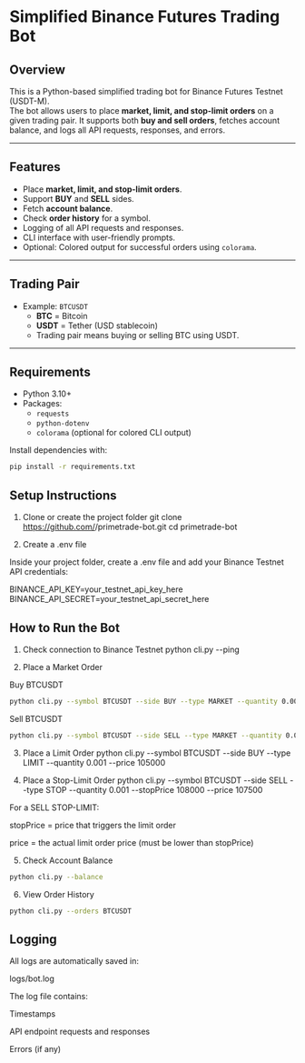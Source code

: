# Simplified Binance Futures Trading Bot

## Overview
This is a Python-based simplified trading bot for Binance Futures Testnet (USDT-M).  
The bot allows users to place **market, limit, and stop-limit orders** on a given trading pair. It supports both **buy and sell orders**, fetches account balance, and logs all API requests, responses, and errors.

---

## Features
- Place **market, limit, and stop-limit orders**.
- Support **BUY** and **SELL** sides.
- Fetch **account balance**.
- Check **order history** for a symbol.
- Logging of all API requests and responses.
- CLI interface with user-friendly prompts.
- Optional: Colored output for successful orders using `colorama`.

---

## Trading Pair
- Example: `BTCUSDT`  
  - **BTC** = Bitcoin  
  - **USDT** = Tether (USD stablecoin)  
  - Trading pair means buying or selling BTC using USDT.

---

## Requirements
- Python 3.10+
- Packages:
  - `requests`
  - `python-dotenv`
  - `colorama` (optional for colored CLI output)

Install dependencies with:
```bash
pip install -r requirements.txt
```

## Setup Instructions
1. Clone or create the project folder
git clone https://github.com/<yourusername>/primetrade-bot.git
cd primetrade-bot

2. Create a .env file

Inside your project folder, create a .env file and add your Binance Testnet API credentials:

BINANCE_API_KEY=your_testnet_api_key_here
BINANCE_API_SECRET=your_testnet_api_secret_here


## How to Run the Bot
1. Check connection to Binance Testnet
python cli.py --ping

2. Place a Market Order

Buy BTCUSDT
```bash
python cli.py --symbol BTCUSDT --side BUY --type MARKET --quantity 0.001
```

Sell BTCUSDT
```bash
python cli.py --symbol BTCUSDT --side SELL --type MARKET --quantity 0.001
```
3. Place a Limit Order
python cli.py --symbol BTCUSDT --side BUY --type LIMIT --quantity 0.001 --price 105000

4. Place a Stop-Limit Order
python cli.py --symbol BTCUSDT --side SELL --type STOP --quantity 0.001 --stopPrice 108000 --price 107500


For a SELL STOP-LIMIT:

stopPrice = price that triggers the limit order

price = the actual limit order price (must be lower than stopPrice)

5. Check Account Balance
```bash
python cli.py --balance
```

6. View Order History
```bash
python cli.py --orders BTCUSDT
```

## Logging

All logs are automatically saved in:

logs/bot.log


The log file contains:

Timestamps

API endpoint requests and responses

Errors (if any)
